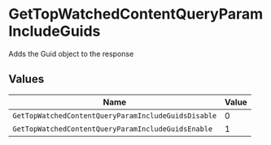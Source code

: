 # GetTopWatchedContentQueryParamIncludeGuids

Adds the Guid object to the response



## Values

| Name                                                | Value                                               |
| --------------------------------------------------- | --------------------------------------------------- |
| `GetTopWatchedContentQueryParamIncludeGuidsDisable` | 0                                                   |
| `GetTopWatchedContentQueryParamIncludeGuidsEnable`  | 1                                                   |